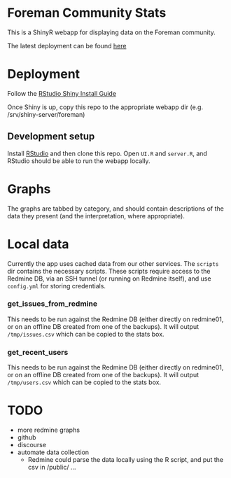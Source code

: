 # Foreman Community Stats

This is a ShinyR webapp for displaying data on the Foreman community.

The latest deployment can be found [here](http://140.211.167.4:3838/gregsutcliffe)

# Deployment

Follow the [RStudio Shiny Install Guide](http://docs.rstudio.com/shiny-server/#installation)

Once Shiny is up, copy this repo to the appropriate webapp dir (e.g. /srv/shiny-server/foreman)

## Development setup

Install [RStudio](https://www.rstudio.com) and then clone this repo. Open
`UI.R` and `server.R`, and RStudio should be able to run the webapp locally.

# Graphs

The graphs are tabbed by category, and should contain descriptions of the data
they present (and the interpretation, where appropriate).

# Local data

Currently the app uses cached data from our other services. The `scripts` dir
contains the necessary scripts. These scripts require access to the Redmine DB,
via an SSH tunnel (or running on Redmine itself), and use `config.yml` for storing
credentials.

### get_issues_from_redmine

This needs to be run against the Redmine DB (either directly on redmine01, or
on an offline DB created from one of the backups). It will output
`/tmp/issues.csv` which can be copied to the stats box.

### get_recent_users

This needs to be run against the Redmine DB (either directly on redmine01, or
on an offline DB created from one of the backups). It will output
`/tmp/users.csv` which can be copied to the stats box.

# TODO

* more redmine graphs
* github
* discourse
* automate data collection
  * Redmine could parse the data locally using the R script, and put the csv in /public/ ...
